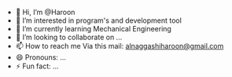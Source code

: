 - 👋 Hi, I’m @Haroon
- 👀 I’m interested in program's and development tool
- 🌱 I’m currently learning Mechanical Engineering 
- 💞️ I’m looking to collaborate on ...
- 📫 How to reach me Via this mail: alnaggashiharoon@gmail.com
- 😄 Pronouns: ...
- ⚡ Fun fact: ...

<!---
Hahakiom/Hahakiom is a ✨ special ✨ repository because its `README.md` (this file) appears on your GitHub profile.
You can click the Preview link to take a look at your changes.
--->
